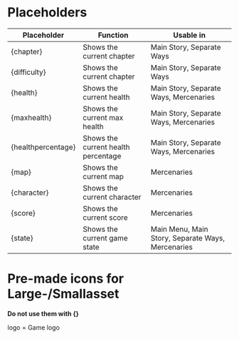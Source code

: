 # Placeholders
|Placeholder|Function|Usable in|
|--|--|--|
|{chapter}|Shows the current chapter|Main Story, Separate Ways|
|{difficulty}|Shows the current chapter|Main Story, Separate Ways|
|{health}|Shows the current health|Main Story, Separate Ways, Mercenaries|
|{maxhealth}|Shows the current max health|Main Story, Separate Ways, Mercenaries|
|{healthpercentage}|Shows the current health percentage|Main Story, Separate Ways, Mercenaries|
|{map}|Shows the current map|Mercenaries|
|{character}|Shows the current character|Mercenaries|
|{score}|Shows the current score|Mercenaries|
|{state}|Shows the current game state|Main Menu, Main Story, Separate Ways, Mercenaries|

# Pre-made icons for Large-/Smallasset
**Do not use them with {}**    

logo = Game logo  
